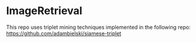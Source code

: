 # ImageRetrieval

This repo uses triplet mining techniques implemented in the following repo: https://github.com/adambielski/siamese-triplet
